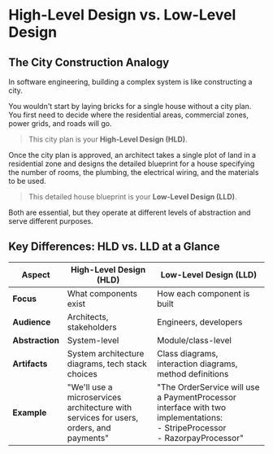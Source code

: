# High-Level Design vs. Low-Level Design

## The City Construction Analogy

In software engineering, building a complex system is like constructing a city.

You wouldn't start by laying bricks for a single house without a city plan. You first need to decide where the residential areas, commercial zones, power grids, and roads will go.

> This city plan is your **High-Level Design (HLD)**.

Once the city plan is approved, an architect takes a single plot of land in a residential zone and designs the detailed blueprint for a house specifying the number of rooms, the plumbing, the electrical wiring, and the materials to be used.

> This detailed house blueprint is your **Low-Level Design (LLD)**.

Both are essential, but they operate at different levels of abstraction and serve different purposes.

## Key Differences: HLD vs. LLD at a Glance

| Aspect | High-Level Design (HLD) | Low-Level Design (LLD) |
|--------|-------------------------|------------------------|
| **Focus** | What components exist | How each component is built |
| **Audience** | Architects, stakeholders | Engineers, developers |
| **Abstraction** | System-level | Module/class-level |
| **Artifacts** | System architecture diagrams, tech stack choices | Class diagrams, interaction diagrams, method definitions |
| **Example** | "We'll use a microservices architecture with services for users, orders, and payments" | "The OrderService will use a PaymentProcessor interface with two implementations: <br>- StripeProcessor<br>- RazorpayProcessor" |
